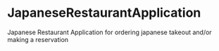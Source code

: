 # JapaneseRestaurantApplication
Japanese Restaurant Application for ordering japanese takeout and/or making a reservation
